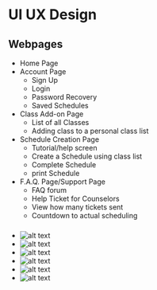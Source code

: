 # UI UX Design

## Webpages

- Home Page
- Account Page
  - Sign Up
  - Login
  - Password Recovery
  - Saved Schedules
- Class Add-on Page
  - List of all Classes
  - Adding class to a personal class list
- Schedule Creation Page
  - Tutorial/help screen
  - Create a Schedule using class list
  - Complete Schedule
  - print Schedule
- F.A.Q. Page/Support Page
  - FAQ forum
  - Help Ticket for Counselors
  - View how many tickets sent
  - Countdown to actual scheduling
 
###
- ![alt text](https://i.ibb.co/ZJtpsf5/20220107-103218.jpg)
- ![alt text](https://i.ibb.co/5rqnKpC/20220107-103245.jpg)
- ![alt text](https://i.ibb.co/X8CrF3s/20220107-103248.jpg)
- ![alt text](https://i.ibb.co/2yyLrRX/20220107-103158.jpg)
- ![alt text](https://i.ibb.co/0FYnHng/20220107-103202.jpg)
- ![alt text](https://i.ibb.co/KxGKKZ2/20220107-103207.jpg)

